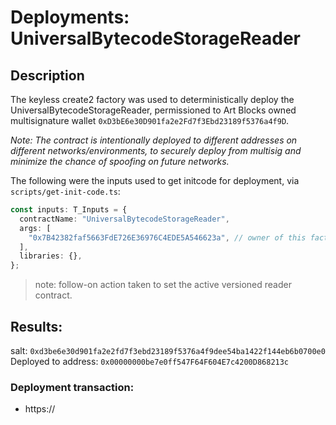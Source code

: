 # Deployments: UniversalBytecodeStorageReader

## Description

The keyless create2 factory was used to deterministically deploy the UniversalBytecodeStorageReader, permissioned to Art Blocks owned multisignature wallet `0xD3bE6e30D901fa2e2Fd7f3Ebd23189f5376a4f9D`.

_Note: The contract is intentionally deployed to different addresses on different networks/environments, to securely deploy from multisig and minimize the chance of spoofing on future networks._

The following were the inputs used to get initcode for deployment, via `scripts/get-init-code.ts`:

```typescript
const inputs: T_Inputs = {
  contractName: "UniversalBytecodeStorageReader",
  args: [
    "0x7B42382faf5663FdE726E36976C4EDE5A546623a", // owner of this factory
  ],
  libraries: {},
};
```

> note: follow-on action taken to set the active versioned reader contract.

## Results:

salt: `0xd3be6e30d901fa2e2fd7f3ebd23189f5376a4f9dee54ba1422f144eb6b0700e0`
Deployed to address: `0x00000000be7e0ff547F64F604E7c4200D868213c`

### Deployment transaction:

- https://
